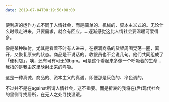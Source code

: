 ```yaml
---
date: 2019-07-04T08:19:50+08:00
---
```

便利店的运作方式不同于人情社会，而是简单的、机械的、资本主义式的。无论什么时候走进来，只要需求，就会有回应。…逐渐感觉这比人情社会要温暖可爱得多。

像是某种映射，尤其是看着不时有人进来，在摆满商品的货架周围晃荡一圈，离开，又恢复原来的状态。商品是不说话的，收银员也不会说几句。他们共同组成了「便利店」，噢，还有可有可无的bgm。可是这个看起来多像一个呼吸着的生命…我指的是我由这里映射出来的呼吸。

这是一种真诚，商品的、资本主义的真诚，即便那是灰色的、冷色调的。

不过并不是在against所谓人情社会，这不重要。而是折衷的我将在(后)现代社会的里侧寻找居所，在无人之处寻找温暖。